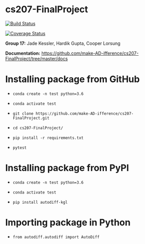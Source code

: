 # cs207-FinalProject

[![Build Status](https://travis-ci.com/make-AD-ifference/cs207-FinalProject.png)](https://travis-ci.com/make-AD-ifference/cs207-FinalProject/)

[![Coverage Status](https://codecov.io/gh/make-AD-ifference/cs207-FinalProject/branch/master/graph/badge.svg)](https://codecov.io/gh/make-AD-ifference/cs207-FinalProject/)

**Group 17:** Jade Kessler, Hardik Gupta, Cooper Lorsung

**Documentation:** https://github.com/make-AD-ifference/cs207-FinalProject/tree/master/docs

# Installing package from GitHub

- `conda create -n test python=3.6`

- `conda activate test`

- `git clone https://github.com/make-AD-ifference/cs207-FinalProject.git`

- `cd cs207-FinalProject/`

- `pip install -r requirements.txt`

- `pytest`

# Installing package from PyPI

- `conda create -n test python=3.6`

- `conda activate test`

- `pip install autodiff-kgl`

# Importing package in Python

- `from autodiff.autodiff import AutoDiff`
